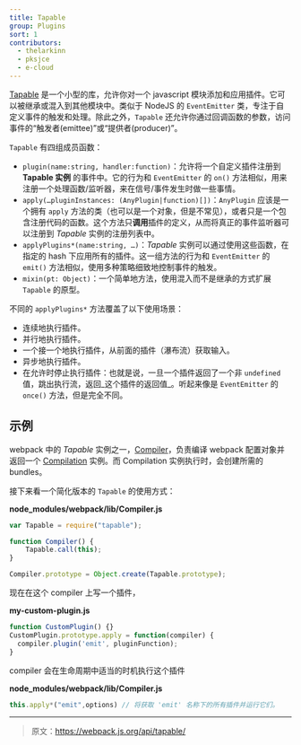 ```yaml
---
title: Tapable
group: Plugins
sort: 1
contributors:
  - thelarkinn
  - pksjce
  - e-cloud
---
```


[Tapable](https://github.com/webpack/tapable) 是一个小型的库，允许你对一个 javascript 模块添加和应用插件。它可以被继承或混入到其他模块中。类似于 NodeJS 的 `EventEmitter` 类，专注于自定义事件的触发和处理。除此之外，`Tapable` 还允许你通过回调函数的参数，访问事件的“触发者(emittee)”或“提供者(producer)”。

`Tapable` 有四组成员函数：

- `plugin(name:string, handler:function)`：允许将一个自定义插件注册到 **Tapable 实例** 的事件中。它的行为和 `EventEmitter` 的 `on()` 方法相似，用来注册一个处理函数/监听器，来在信号/事件发生时做一些事情。
- `apply(…pluginInstances: (AnyPlugin|function)[])`：`AnyPlugin` 应该是一个拥有 `apply` 方法的类（也可以是一个对象，但是不常见），或者只是一个包含注册代码的函数。这个方法只**调用**插件的定义，从而将真正的事件监听器可以注册到 _Tapable_ 实例的注册列表中。
- `applyPlugins*(name:string, …)`：_Tapable_ 实例可以通过使用这些函数，在指定的 hash 下应用所有的插件。这一组方法的行为和 `EventEmitter` 的 `emit()` 方法相似，使用多种策略细致地控制事件的触发。
- `mixin(pt: Object)`：一个简单地方法，使用混入而不是继承的方式扩展 `Tapable` 的原型。

不同的 `applyPlugins*` 方法覆盖了以下使用场景：

- 连续地执行插件。
- 并行地执行插件。
- 一个接一个地执行插件，从前面的插件（瀑布流）获取输入。
- 异步地执行插件。
- 在允许时停止执行插件：也就是说，一旦一个插件返回了一个非 `undefined` 值，跳出执行流，返回_这个插件的返回值_。听起来像是 `EventEmitter` 的 `once()` 方法，但是完全不同。


## 示例

webpack 中的 _Tapable_ 实例之一，[Compiler](/api/compiler)，负责编译 webpack 配置对象并返回一个 [Compilation](/api/compilation) 实例。而 Compilation 实例执行时，会创建所需的 bundles。

接下来看一个简化版本的 `Tapable` 的使用方式：

__node_modules/webpack/lib/Compiler.js__

``` js
var Tapable = require("tapable");

function Compiler() {
	Tapable.call(this);
}

Compiler.prototype = Object.create(Tapable.prototype);
```

现在在这个 compiler 上写一个插件，

__my-custom-plugin.js__

``` js
function CustomPlugin() {}
CustomPlugin.prototype.apply = function(compiler) {
  compiler.plugin('emit', pluginFunction);
}
```

compiler 会在生命周期中适当的时机执行这个插件

__node_modules/webpack/lib/Compiler.js__

``` js
this.apply*("emit",options) // 将获取 'emit' 名称下的所有插件并运行它们。
```

***

> 原文：https://webpack.js.org/api/tapable/
